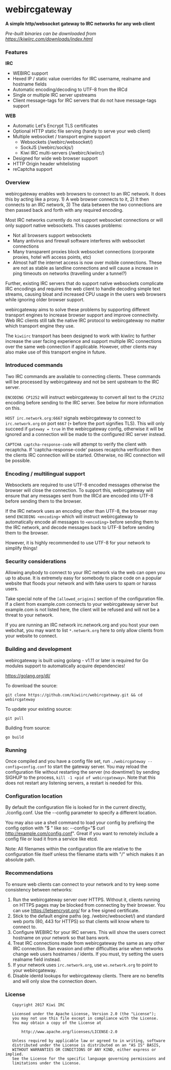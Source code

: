 # webircgateway
**A simple http/websocket gateway to IRC networks for any web client**

*Pre-built binaries can be downloaded from https://kiwiirc.com/downloads/index.html*

### Features
**IRC**
* WEBIRC support
* Hexed IP / static value overrides for IRC username, realname and hostname fields
* Automatic encoding/decoding to UTF-8 from the IRCd
* Single or multiple IRC server upstreams
* Client message-tags for IRC servers that do not have message-tags support

**WEB**
* Automatic Let's Encrypt TLS certificates
* Optional HTTP static file serving (handy to serve your web client)
* Multiple websocket / transport engine support
    * Websockets (/webirc/websocket/)
    * SockJS (/webirc/sockjs/)
    * Kiwi IRC multi-servers (/webirc/kiwiirc/)
* Designed for wide web browser support
* HTTP Origin header whitelisting
* reCaptcha support


### Overview
webircgateway enables web browsers to connect to an IRC network. It does this by acting like a proxy. 1) A web browser connects to it, 2) It then connects to an IRC network, 3) The data between the two connections are then passed back and forth with any required encoding.

Most IRC networks currently do not support websocket connections or will only support native websockets. This causes problems:
* Not all browsers support websockets
* Many antivirus and firewall software interferes with websocket connections
* Many transparent proxies block websocket connections (corporate proxies, hotel wifi access points, etc)
* Almost half the internet access is now over mobile connections. These are not as stable as landline connections and will cause a increase in ping timeouts on networks (travelling under a tunnel?)

Further, existing IRC servers that do support native websockets complicate IRC encodings and requires the web client to handle decoding simple text streams, causing bloat and increased CPU usage in the users web browsers while ignoring older browser support.

webircgateway aims to solve these problems by supporting different transport engines to increase browser support and improve connectivity. Web IRC clients still talk the native IRC protocol to webircgateway no matter which transport engine they use.

The `kiwiirc` transport has been designed to work with kiwiirc to further increase the user facing experience and support multiple IRC connections over the same web connection if applicable. However, other clients may also make use of this transport engine in future.


### Introduced commands
Two IRC commands are available to connecting clients. These commands will be processed by webircgateway and not be sent upstream to the IRC server.

`ENCODING CP1252` will instruct webircgateway to convert all text to the `CP1252` encoding before sending to the IRC server. See below for more information on this.


`HOST irc.network.org:6667` signals webircgateway to connect to `irc.network.org` on port `6667` (`+` before the port signifies TLS). This will only succeed if `gateway = true` in the webircgateway config, otherwise it will be ignored and a connection will be made to the configured IRC server instead.


`CAPTCHA captcha-response-code` will attempt to verify the client with recaptcha. If 'captcha-response-code' passes recaptcha verification then the clients IRC connection will be started. Otherwise, no IRC connection will be possible.


### Encoding / multilingual support
Websockets are required to use UTF-8 encoded messages otherwise the browser will close the connection. To support this, webircgateway will ensure that any messages sent from the IRCd are encoded into UTF-8 before sending them to the browser.

If the IRC network uses an encoding other than UTF-8, the browser may send `ENCODING <encoding>` which will instruct webircgateway to automatically encode all messages to `<encoding>` before sending them to the IRC network, and decode messages back to UTF-8 before sending them to the browser.

However, it is highly recommended to use UTF-8 for your network to simplify things!


### Security considerations
Allowing anybody to connect to your IRC network via the web can open you up to abuse. It is extremely easy for somebody to place code on a popular website that floods your network and with fake users to spam or harass users.

Take special note of the `[allowed_origins]` section of the configuration file. If a client from example.com connects to your webircgateway server but example.com is not listed here, the client will be refused and will not be a threat to your network.

If you are running an IRC network irc.network.org and you host your own webchat, you may want to list `*.network.org` here to only allow clients from your website to connect.


### Building and development
webircgateway is built using golang - v1.11 or later is required for Go modules support to automatically acquire dependencies!

https://golang.org/dl/

To download the source:

```console
git clone https://github.com/kiwiirc/webircgateway.git && cd webircgateway
```

To update your existing source:

```console
git pull
```

Building from source:

```console
go build
```

### Running
Once compiled and you have a config file set, run `./webircgateway --config=config.conf` to start the gateway server. You may reload the configuration file without restarting the server (no downtime!) by sending SIGHUP to the process, `kill -1 <pid of webircgateway>`. Note that this does not restart any listening servers, a restart is needed for this.

### Configuration location
By default the configuration file is looked for in the current directly, ./config.conf. Use the --config parameter to specify a different location.

You may also use a shell command to load your config by prefixing the config option with "$ " like so: --config="$ curl http://example.com/config.conf". Great if you want to remotely include a config file or load it from a service like etcd.

Note: All filenames within the configuration file are relative to the configuration file itself unless the filename starts with "/" which makes it an absolute path.


### Recommendations
To ensure web clients can connect to your network and to try keep some consistency between networks:

1. Run the webircgateway server over HTTPS. Without it, clients running on HTTPS pages may be blocked from connecting by their browser. You can use https://letsencrypt.org/ for a free signed certificate.
2. Stick to the default engine paths (eg. /webirc/websocket/) and standard web ports (80, 443 for HTTPS) so that clients will know where to connect to.
3. Configure WEBIRC for your IRC servers. This will show the users correct hostname on your network so that bans work.
4. Treat IRC connections made from webircgateway the same as any other IRC connection. Ban evasion and other difficulties arise when networks change web users hostnames / idents. If you must, try setting the users realname field instead.
5. If your network uses `irc.network.org`, use `ws.network.org` to point to your webircgateway.
6. Disable identd lookups for webircgateway clients. There are no benefits and will only slow the connection down.


### License
~~~
   Copyright 2017 Kiwi IRC

   Licensed under the Apache License, Version 2.0 (the "License");
   you may not use this file except in compliance with the License.
   You may obtain a copy of the License at

       http://www.apache.org/licenses/LICENSE-2.0

   Unless required by applicable law or agreed to in writing, software
   distributed under the License is distributed on an "AS IS" BASIS,
   WITHOUT WARRANTIES OR CONDITIONS OF ANY KIND, either express or implied.
   See the License for the specific language governing permissions and
   limitations under the License.
~~~
